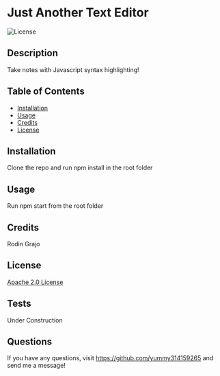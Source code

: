 
  # Just Another Text Editor 
  ![License](https://img.shields.io/badge/License-Apache%202.0-blue.svg)

  ## Description
  
  Take notes with Javascript syntax highlighting!
  
  ## Table of Contents
  
  - [Installation](#installation)
  - [Usage](#usage)
  - [Credits](#credits)
  - [License](#license)
  
  ## Installation
  
  Clone the repo and run npm install in the root folder
  
  ## Usage
  
  Run npm start from the root folder
  
  ## Credits
  
  Rodin Grajo
  
  ## License

  [Apache 2.0 License](https://opensource.org/licenses/Apache-2.0)

  ## Tests
  
  Under Construction
  
  ## Questions
  If you have any questions, visit https://github.com/yummy314159265 and send me a message!

